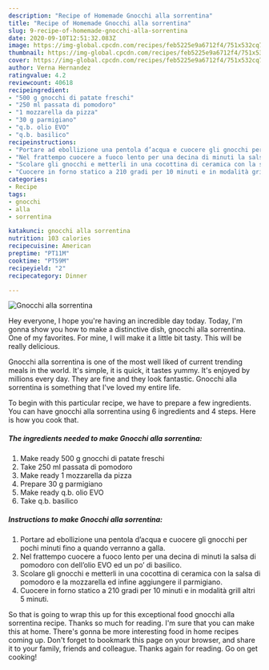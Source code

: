 ```yaml
---
description: "Recipe of Homemade Gnocchi alla sorrentina"
title: "Recipe of Homemade Gnocchi alla sorrentina"
slug: 9-recipe-of-homemade-gnocchi-alla-sorrentina
date: 2020-09-10T12:51:32.083Z
image: https://img-global.cpcdn.com/recipes/feb5225e9a6712f4/751x532cq70/gnocchi-alla-sorrentina-recipe-main-photo.jpg
thumbnail: https://img-global.cpcdn.com/recipes/feb5225e9a6712f4/751x532cq70/gnocchi-alla-sorrentina-recipe-main-photo.jpg
cover: https://img-global.cpcdn.com/recipes/feb5225e9a6712f4/751x532cq70/gnocchi-alla-sorrentina-recipe-main-photo.jpg
author: Verna Hernandez
ratingvalue: 4.2
reviewcount: 40618
recipeingredient:
- "500 g gnocchi di patate freschi"
- "250 ml passata di pomodoro"
- "1 mozzarella da pizza"
- "30 g parmigiano"
- "q.b. olio EVO"
- "q.b. basilico"
recipeinstructions:
- "Portare ad ebollizione una pentola d’acqua e cuocere gli gnocchi per pochi minuti fino a quando verranno a galla."
- "Nel frattempo cuocere a fuoco lento per una decina di minuti la salsa di pomodoro con dell’olio EVO ed un po’ di basilico."
- "Scolare gli gnocchi e metterli in una cocottina di ceramica con la salsa di pomodoro e la mozzarella ed infine aggiungere il parmigiano."
- "Cuocere in forno statico a 210 gradi per 10 minuti e in modalità grill altri 5 minuti."
categories:
- Recipe
tags:
- gnocchi
- alla
- sorrentina

katakunci: gnocchi alla sorrentina 
nutrition: 103 calories
recipecuisine: American
preptime: "PT11M"
cooktime: "PT59M"
recipeyield: "2"
recipecategory: Dinner

---
```



![Gnocchi alla sorrentina](https://img-global.cpcdn.com/recipes/feb5225e9a6712f4/751x532cq70/gnocchi-alla-sorrentina-recipe-main-photo.jpg)

Hey everyone, I hope you're having an incredible day today. Today, I'm gonna show you how to make a distinctive dish, gnocchi alla sorrentina. One of my favorites. For mine, I will make it a little bit tasty. This will be really delicious.

Gnocchi alla sorrentina is one of the most well liked of current trending meals in the world. It's simple, it is quick, it tastes yummy. It's enjoyed by millions every day. They are fine and they look fantastic. Gnocchi alla sorrentina is something that I've loved my entire life.




To begin with this particular recipe, we have to prepare a few ingredients. You can have gnocchi alla sorrentina using 6 ingredients and 4 steps. Here is how you cook that.

<!--inarticleads1-->

##### The ingredients needed to make Gnocchi alla sorrentina:

1. Make ready 500 g gnocchi di patate freschi
1. Take 250 ml passata di pomodoro
1. Make ready 1 mozzarella da pizza
1. Prepare 30 g parmigiano
1. Make ready q.b. olio EVO
1. Take q.b. basilico




<!--inarticleads2-->

##### Instructions to make Gnocchi alla sorrentina:

1. Portare ad ebollizione una pentola d’acqua e cuocere gli gnocchi per pochi minuti fino a quando verranno a galla.
1. Nel frattempo cuocere a fuoco lento per una decina di minuti la salsa di pomodoro con dell’olio EVO ed un po’ di basilico.
1. Scolare gli gnocchi e metterli in una cocottina di ceramica con la salsa di pomodoro e la mozzarella ed infine aggiungere il parmigiano.
1. Cuocere in forno statico a 210 gradi per 10 minuti e in modalità grill altri 5 minuti.




So that is going to wrap this up for this exceptional food gnocchi alla sorrentina recipe. Thanks so much for reading. I'm sure that you can make this at home. There's gonna be more interesting food in home recipes coming up. Don't forget to bookmark this page on your browser, and share it to your family, friends and colleague. Thanks again for reading. Go on get cooking!
